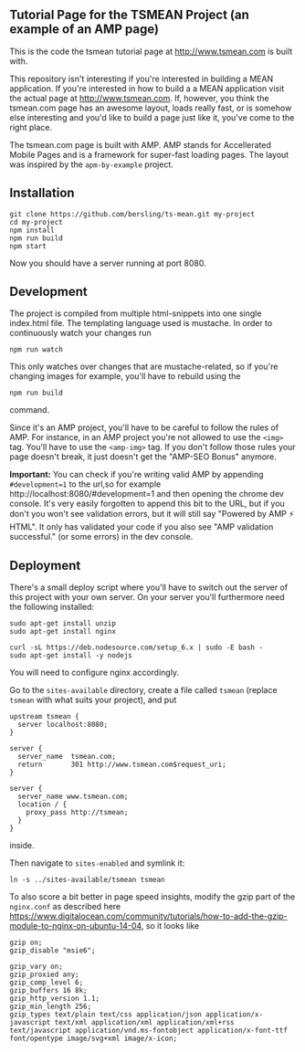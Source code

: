 ## Tutorial Page for the TSMEAN Project (an example of an AMP page)

This is the code the tsmean tutorial page at http://www.tsmean.com is built with.

This repository isn't interesting if you're interested in building a MEAN
application. If you're interested in how to build a a MEAN application visit the actual page at
http://www.tsmean.com. If, however, you think the
tsmean.com page has an awesome layout, loads really fast, or is somehow else
interesting and you'd like to build a page just like it, you've come to the right place.

The tsmean.com page is built with AMP. AMP stands for Accellerated Mobile Pages
and is a framework for super-fast loading pages. The layout
was inspired by the `apm-by-example` project.

## Installation

```
git clone https://github.com/bersling/ts-mean.git my-project
cd my-project
npm install
npm run build
npm start
```

Now you should have a server running at port 8080.

## Development

The project is compiled from multiple html-snippets into one single
index.html file. The templating language used is mustache. In order
to continuously watch your changes run
```
npm run watch
```

This only watches over changes that are mustache-related, so if you're
changing images for example, you'll have to rebuild using the
```
npm run build
```
command.

Since it's an AMP project, you'll have to be careful to follow the rules
of AMP. For instance, in an AMP project you're not allowed to use
the `<img>` tag. You'll have to use the `<amp-img>` tag. If you don't follow those rules
your page doesn't break, it just doesn't get the "AMP-SEO Bonus" anymore.

**Important:** You can check if you're writing valid AMP by appending `#development=1`
to the url,so for example
http://localhost:8080/#development=1
and then opening the chrome dev console.
It's very easily forgotten to append this bit to the URL, but if you don't
you won't see validation errors, but it will still say "Powered by AMP ⚡ HTML".
It only has validated your code if you also see "AMP validation successful." (or some errors)
in the dev console.



## Deployment
There's a small deploy script where you'll have to switch out
the server of this project with your own server. On your server you'll
furthermore need the following installed:

```
sudo apt-get install unzip
sudo apt-get install nginx

curl -sL https://deb.nodesource.com/setup_6.x | sudo -E bash -
sudo apt-get install -y nodejs

```

You will need to configure nginx accordingly.

Go to the `sites-available` directory, create a file called `tsmean`
(replace `tsmean` with what suits your project), and put
```
upstream tsmean {
  server localhost:8080;
}

server {
  server_name  tsmean.com;
  return       301 http://www.tsmean.com$request_uri;
}

server {
  server_name www.tsmean.com;
  location / {
    proxy_pass http://tsmean;
  }
}

```
inside.

Then navigate to `sites-enabled` and symlink it:
```
ln -s ../sites-available/tsmean tsmean
```

To also score a bit better in page speed insights, modify the gzip part of the `nginx.conf`
as described here https://www.digitalocean.com/community/tutorials/how-to-add-the-gzip-module-to-nginx-on-ubuntu-14-04,
so it looks like
```
gzip on;
gzip_disable "msie6";

gzip_vary on;
gzip_proxied any;
gzip_comp_level 6;
gzip_buffers 16 8k;
gzip_http_version 1.1;
gzip_min_length 256;
gzip_types text/plain text/css application/json application/x-javascript text/xml application/xml application/xml+rss text/javascript application/vnd.ms-fontobject application/x-font-ttf font/opentype image/svg+xml image/x-icon;
```
